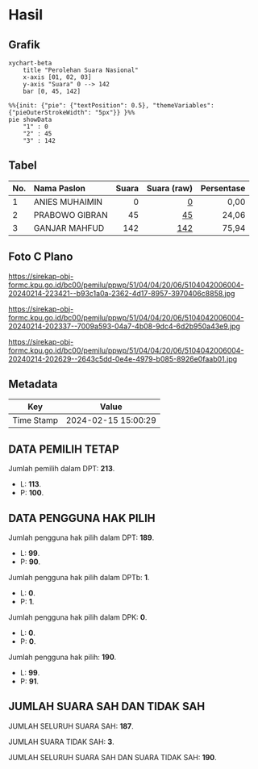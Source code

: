 # Hasil

## Grafik

```mermaid
xychart-beta
    title "Perolehan Suara Nasional"
    x-axis [01, 02, 03]
    y-axis "Suara" 0 --> 142
    bar [0, 45, 142]
```

```mermaid
%%{init: {"pie": {"textPosition": 0.5}, "themeVariables": {"pieOuterStrokeWidth": "5px"}} }%%
pie showData
    "1" : 0
    "2" : 45
    "3" : 142
```

## Tabel

| No. | Nama Paslon    | Suara | Suara (raw) | Persentase |
|:--- |:-------------- | -----:| -----------:| ----------:|
| 1   | ANIES MUHAIMIN | 0     | [0][p-1]    | 0,00       |
| 2   | PRABOWO GIBRAN | 45    | [45][p-2]   | 24,06      |
| 3   | GANJAR MAHFUD  | 142   | [142][p-3]  | 75,94      |


[p-1]: https://github.com/gigit-pemilu/pemilu-2024/blob/main/pilpres/hitung-suara/sub/51-bali/sub/04-gianyar/sub/04-tampaksiring/sub/2006-pejeng-kaja/sub/004-tps/sub/paslon-1.txt
[p-2]: https://github.com/gigit-pemilu/pemilu-2024/blob/main/pilpres/hitung-suara/sub/51-bali/sub/04-gianyar/sub/04-tampaksiring/sub/2006-pejeng-kaja/sub/004-tps/sub/paslon-2.txt
[p-3]: https://github.com/gigit-pemilu/pemilu-2024/blob/main/pilpres/hitung-suara/sub/51-bali/sub/04-gianyar/sub/04-tampaksiring/sub/2006-pejeng-kaja/sub/004-tps/sub/paslon-3.txt

## Foto C Plano

https://sirekap-obj-formc.kpu.go.id/bc00/pemilu/ppwp/51/04/04/20/06/5104042006004-20240214-223421--b93c1a0a-2362-4d17-8957-3970406c8858.jpg

https://sirekap-obj-formc.kpu.go.id/bc00/pemilu/ppwp/51/04/04/20/06/5104042006004-20240214-202337--7009a593-04a7-4b08-9dc4-6d2b950a43e9.jpg

https://sirekap-obj-formc.kpu.go.id/bc00/pemilu/ppwp/51/04/04/20/06/5104042006004-20240214-202629--2643c5dd-0e4e-4979-b085-8926e0faab01.jpg


## Metadata

| Key        | Value               |
| ---------- | ------------------- |
| Time Stamp | 2024-02-15 15:00:29 |


## DATA PEMILIH TETAP

Jumlah pemilih dalam DPT: **213**.
 * L: **113**.
 * P: **100**.

## DATA PENGGUNA HAK PILIH

Jumlah pengguna hak pilih dalam DPT: **189**.
 * L: **99**.
 * P: **90**.

Jumlah pengguna hak pilih dalam DPTb: **1**.
 * L: **0**.
 * P: **1**.

Jumlah pengguna hak pilih dalam DPK: **0**.
 * L: **0**.
 * P: **0**.

Jumlah pengguna hak pilih: **190**.
 * L: **99**.
 * P: **91**.

## JUMLAH SUARA SAH DAN TIDAK SAH

JUMLAH SELURUH SUARA SAH: **187**.

JUMLAH SUARA TIDAK SAH: **3**.

JUMLAH SELURUH SUARA SAH DAN SUARA TIDAK SAH: **190**.



